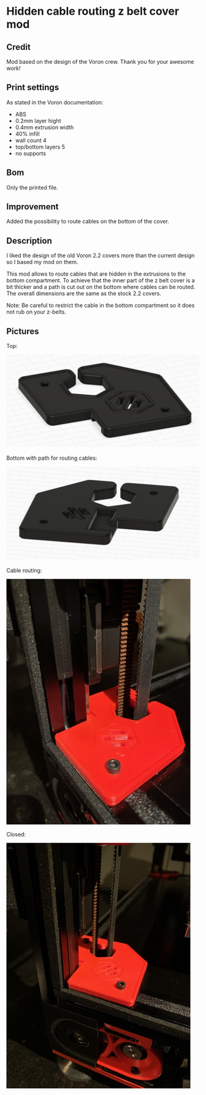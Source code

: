 # Hidden cable routing z belt cover mod
## Credit
Mod based on the design of the Voron crew.
Thank you for your awesome work!
## Print settings
As stated in the Voron documentation:
* ABS
* 0.2mm layer hight
* 0.4mm extrusion width
* 40% infill
* wall count 4
* top/bottom layers 5
* no supports

## Bom
Only the printed file.
## Improvement
Added the possibility to route cables on the bottom of the cover.
## Description
I liked the design of the old Voron 2.2 covers more than the current design so I based my mod on them.

This mod allows to route cables that are hidden in the extrusions to the bottom compartment.
To achieve that the inner part of the z belt cover is a bit thicker and a path is cut out on the bottom where cables can be routed. The overall dimensions are the same as the stock 2.2 covers.

Note: Be careful to restrict the cable in the bottom compartment so it does not rub on your z-belts.
## Pictures
Top:

![z belt cover](img/cable_routing_z_belt_cover_mod_img_0.png)
&nbsp;<br/>
Bottom with path for routing cables:

![z belt cover](img/cable_routing_z_belt_cover_mod_img_1.png)
&nbsp;<br/>
Cable routing:

![z belt cover](img/cable_routing_z_belt_cover_mod_img_3.jpg)
&nbsp;<br/>

Closed:

![z belt cover](img/cable_routing_z_belt_cover_mod_img_2.jpg)
